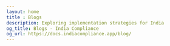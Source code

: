 ```yaml
---
layout: home
title : Blogs
description: Exploring implementation strategies for India
og_title: Blogs - India Compliance
og_url: https://docs.indiacompliance.app/blog/
---
```


<Posts/>
